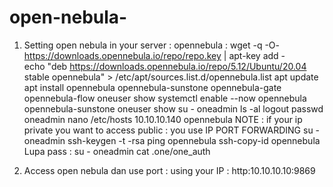 # open-nebula-
1. Setting open nebula in your server : 
opennebula :
        wget -q -O- https://downloads.opennebula.io/repo/repo.key | apt-key add -  
        echo "deb https://downloads.opennebula.io/repo/5.12/Ubuntu/20.04 stable opennebula" > /etc/apt/sources.list.d/opennebula.list 
        apt update   
        apt install opennebula opennebula-sunstone opennebula-gate opennebula-flow
        oneuser show
        systemctl enable --now opennebula opennebula-sunstone
        oneuser show
        su - oneadmin
        ls -al
        logout
        passwd oneadmin
        nano /etc/hosts
        	  10.10.10.140 opennebula
        NOTE : if your ip private you want to access public : you use IP PORT FORWARDING 
        su - oneadmin
        ssh-keygen -t -rsa
        ping opennebula
        ssh-copy-id opennebula
        Lupa pass :
        su - oneadmin
        cat .one/one_auth
        
2. Access open nebula dan use port : 
      using your IP : http:10.10.10.10:9869

